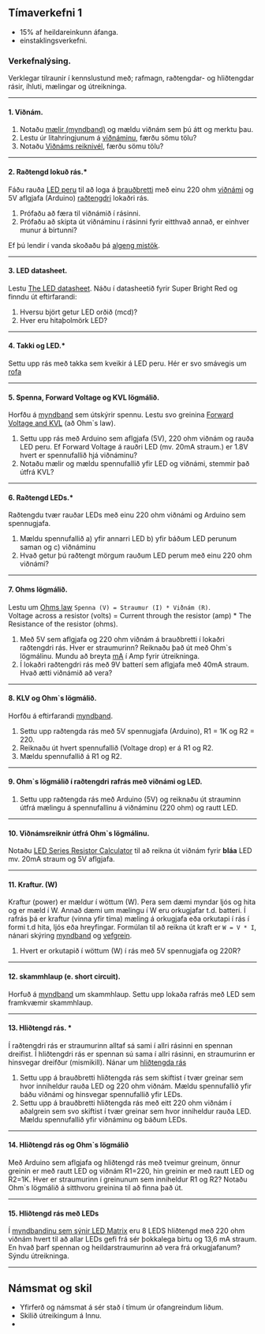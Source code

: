 ## Tímaverkefni 1

- 15% af heildareinkunn áfanga.
- einstaklingsverkefni.


### Verkefnalýsing.
Verklegar tilraunir í kennslustund með; rafmagn, raðtengdar- og hliðtengdar rásir, íhluti, mælingar og útreikninga. <br>

---

#### 1. Viðnám.
1. Notaðu [mælir (myndband)](https://www.youtube.com/watch?v=SLkPtmnglOI&t=11s&ab_channel=SparkFunElectronics) og mældu viðnám sem þú átt og merktu þau.
1. Lestu úr litahringjunum á [viðnáminu](https://www.instructables.com/Resistors/), færðu sömu tölu?
1. Notaðu [Viðnáms reiknivél](https://resistorcolorcodecalc.com/), færðu sömu tölu?

---

#### 2. Raðtengd lokuð rás.*
Fáðu rauða [LED peru](https://www.instructables.com/Diodes/) til að loga á [brauðbretti](https://learn.adafruit.com/collins-lab-breadboards-and-perfboards) með einu 220 ohm [viðnámi](https://www.instructables.com/lesson/Resistors/) og 5V aflgjafa (Arduino) [raðtengdri](https://github.com/VESM1VS/afangi/wiki/Rafeindat%C3%A6kni#ra%C3%B0teng-r%C3%A1s) lokaðri rás. <br> 
1. Prófaðu að færa til viðnámið í rásinni.
1. Prófaðu að skipta út viðnáminu í rásinni fyrir eitthvað annað, er einhver munur á birtunni?

Ef þú lendir í vanda skoðaðu þá [algeng mistök](https://github.com/VESM1VS/AFANGI/wiki/Rafeindat%C3%A6kni#brau%C3%B0bretti-og-led-pera-algeng-mist%C3%B6k). 

---

#### 3. LED datasheet.
Lestu [The LED datasheet](https://learn.adafruit.com/all-about-leds/the-led-datasheet). Náðu í datasheetið fyrir Super Bright Red og finndu út eftirfarandi:

1. Hversu björt getur LED orðið (mcd)?
1. Hver eru hitaþolmörk LED?

---

#### 4. Takki og LED.*
Settu upp rás með takka sem kveikir á LED peru. Hér er svo smávegis um [rofa](https://www.instructables.com/Switches/)

---

#### 5. Spenna, Forward Voltage og KVL lögmálið. 
Horfðu á [myndband](https://www.youtube.com/watch?v=w82aSjLuD_8&list=PLWv9VM947MKi_7yJ0_FCfzTBXpQU-Qd3K&index=5) sem útskýrir spennu. Lestu svo greinina [Forward Voltage and KVL](https://learn.adafruit.com/all-about-leds/forward-voltage-and-kvl) (að Ohm`s law).

1. Settu upp rás með Arduino sem aflgjafa (5V), 220 ohm viðnám og rauða LED peru. Ef Forward Voltage á rauðri LED (mv. 20mA straum.) er 1.8V hvert er spennufallið hjá viðnáminu?
1. Notaðu mælir og mældu spennufallið yfir LED og viðnámi, stemmir það útfrá KVL? 

---

#### 6. Raðtengd LEDs.*
Raðtengdu tvær rauðar LEDs með einu 220 ohm viðnámi og Arduino sem spennugjafa. 

1. Mældu spennufallið a) yfir annarri LED b) yfir báðum LED perunum saman og c) viðnáminu 
1. Hvað getur þú raðtengt mörgum rauðum LED perum með einu 220 ohm viðnámi? 

---

#### 7. Ohms lögmálið. 

Lestu um [Ohms law](https://learn.adafruit.com/all-about-leds/forward-voltage-and-kvl#ohms-law-641044-8) `Spenna (V) = Straumur (I) * Viðnám (R)`. <br>
Voltage across a resistor (volts) = Current through the resistor (amp) * The Resistance of the resistor (ohms). <br>

1. Með 5V sem aflgjafa og 220 ohm viðnám á brauðbretti í lokaðri raðtengdri rás. Hver er straumurinn? Reiknaðu það út með Ohm`s lögmálinu. Mundu að breyta [mA](https://github.com/VESM1VS/afangi/wiki/Rafeindat%C3%A6kni#margfaldarar) í Amp fyrir útreikninga. 
1. Í lokaðri raðtengdri rás með 9V batterí sem aflgjafa með 40mA straum. Hvað ætti viðnámið að vera?

---

#### 8. KLV og Ohm`s lögmálið. 
Horfðu á eftirfarandi [myndband](https://www.youtube.com/watch?v=EQtwsWJuUPs&list=PLRIGIzu0Z7KlfGFD6gd0eMX0ozfJyrQL-&index=6&t=0s).

1. Settu upp raðtengda rás með 5V spennugjafa (Arduino), R1 = 1K og R2 = 220.  
1. Reiknaðu út hvert spennufallið (Voltage drop) er á R1 og R2.
1. Mældu spennufallið á R1 og R2.

---

#### 9. Ohm`s lögmálið í raðtengdri rafrás með viðnámi og LED.

1. Settu upp raðtengda rás með Arduino (5V) og reiknaðu út strauminn útfrá mælingu á spennufallinu á viðnáminu (220 ohm) og rautt LED.

<!--
Ef ég er með 2 rauðar led perur, 20Ma straum og 12V batterí, hvert er viðnámið til að tryggja að þær fái sem hæfilegasta birtu? [Mynd](https://youtu.be/H69xDuon7vo?t=82) og _[lausnin](https://youtu.be/H69xDuon7vo?t=156)_
-->

---

#### 10. Viðnámsreiknir útfrá Ohm`s lögmálinu. 
Notaðu [LED Series Resistor Calculator](https://www.digikey.com/en/resources/conversion-calculators/conversion-calculator-led-series-resistor) til að reikna út viðnám fyrir **bláa** LED mv. 20mA straum og 5V aflgjafa.

---

#### 11. Kraftur. (W) 
Kraftur (power) er mældur í wöttum (W). Pera sem dæmi myndar ljós og hita og er mæld í W. Annað dæmi um mælingu í W eru orkugjafar t.d. batterí. Í rafrás þá er kraftur (vinna yfir tíma) mæling á orkugjafa eða orkutapi í rás í formi t.d hita, ljós eða hreyfingar. Formúlan til að reikna út kraft er `W = V * I`, nánari skýring [myndband](https://www.youtube.com/watch?v=fQGjzxNY_mY&ab_channel=MichelvanBiezen) og [vefgrein](https://www.electronics-tutorials.ws/dccircuits/dcp_2.html).

1. Hvert er orkutapið í wöttum (W) í rás með 5V spennugjafa og 220R? 

---

#### 12. skammhlaup (e. short circuit).
Horfuð á [myndband](https://www.youtube.com/watch?v=RjdyCXmDtb8&ab_channel=KidovatorsbyGyanLab) um skammhlaup. Settu upp lokaða rafrás með LED sem framkvæmir skammhlaup.

---

#### 13. Hliðtengd rás. * 
Í raðtengdri rás er straumurinn alltaf sá sami í allri rásinni en spennan dreifist. Í hliðtengdri rás er spennan sú sama í allri rásinni, en straumurinn er hinsvegar dreifður (mismikill). Nánar um [hliðtengda rás](https://www.youtube.com/watch?v=5uyJezQNSHw&list=PLWv9VM947MKi_7yJ0_FCfzTBXpQU-Qd3K&index=7) 

1. Settu upp á brauðbretti hliðtengda rás sem skiftist í tvær greinar sem hvor inniheldur rauða LED og 220 ohm viðnám. Mældu spennufallið yfir báðu viðnámi og hinsvegar spennufallið yfir LEDs.
1. Settu upp á brauðbretti hliðtengda rás með eitt 220 ohm viðnám í aðalgrein sem svo skiftist í tvær greinar sem hvor inniheldur rauða LED. Mældu spennufallið yfir viðnáminu og báðum LEDs.


---

#### 14. Hliðtengd rás og Ohm`s lögmálið 

Með Arduino sem aflgjafa og hliðtengd rás með tveimur greinum, önnur greinin er með rautt LED og viðnám R1=220, hin greinin er með rautt LED og R2=1K. Hver er straumurinn í greinunum sem inniheldur R1 og R2? Notaðu Ohm`s lögmálið á sitthvoru greinina til að finna það út.

<!--
1. Við viljum hafa 20mA straum fyrir hvora peruna. Hvert ætti viðnámið að vera? _[Lausn](https://youtu.be/H69xDuon7vo?t=474)_
-->

---

#### 15. Hliðtengd rás með LEDs 
Í [myndbandinu sem sýnir LED Matrix](https://youtu.be/G4lIo-MRSiY?list=PLJse9iV6Reqgy8sdjBwKDwihQdbSxbcNg&t=412) eru 8 LEDS hliðtengd með 220 ohm viðnám hvert til að allar LEDs gefi frá sér þokkalega birtu og 13,6 mA straum. En hvað þarf spennan og heildarstraumurinn að vera frá orkugjafanum? Sýndu útreikninga.


<!-- 

**Fleiri verkefni**
#### 16. Hliðtengd rás og fjöldi LEDs 
Með 9V batterí. Hvað getum við hliðtengt margar rauðar led perur ef við viljum tryggja að hver þeirra fái 15mA straum? Sýndu útreikninga.

#### 17. Rafrásarteikningar 
Þú vilt hanna og útbúa þína eigin LED jólaseríu sem hefur on/off takka. Teiknaðu hliðtengdarás fyrir þessari útfærslu, sjá [rafrásarteikningar](https://github.com/VESM1VS/afangi/wiki/Rafeindat%C3%A6kni#rafr%C3%A1sarteikningar)
-->

---

## Námsmat og skil
- Yfirferð og námsmat á sér stað í tímum úr ofangreindum liðum. 
- Skilið útreikingum á Innu.
-
<!--
Eftirfarandi er metið í tíma útfrá verklegum tilraunum og skilningi nemanda:
1. Getur sett upp raðtengda lokaða rás (viðnám, LED) á breadboad.
1. Getur mælt spennu og viðnám með mælir. 
1. Getur nýtt sér KVL lögmálið í raðtengdri rás. 
1. Getur beitt Ohms lögmálinu. 
1. Kann að vinna með mælieiningar og margfaldara td. mA í ohm. 
1. Kann að lesa úr datasheet mikilvægar upplýsingar t.d. um LED. 
1. Kann að reikna og lesa úr litahringjum á viðnámi. 
1. Getur sett upp hliðtengda lokaða rás (viðnám, LEDS og takki) á breadboad. 
1. Þekkir muninn á raðtengdu og hliðtengdri rás m.t.t. straums og spennu. 
1. Getur teiknað einfalda raðtenga- og hliðtengda rás. 
1. Getur reiknað út kraft í wöttum (W=VI). 
-->


